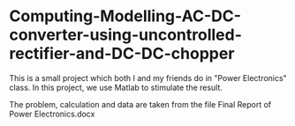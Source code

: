 # Computing-Modelling-AC-DC-converter-using-uncontrolled-rectifier-and-DC-DC-chopper
This is a small project which both I and my friends do in "Power Electronics" class. In this project, we use Matlab to stimulate the result.

The problem, calculation and data are taken from the file Final Report of Power Electronics.docx
